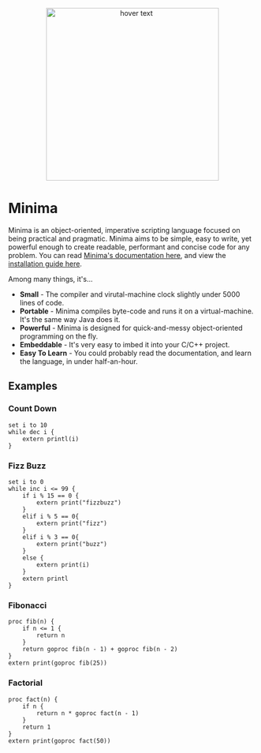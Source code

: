 <p align="center">
  <img src="https://repository-images.githubusercontent.com/371836745/8d964bac-a4d2-4e19-b8f3-2e2522bec8a1" width="350" title="hover text">
</p>

# Minima
Minima is an object-oriented, imperative scripting language focused on being practical and pragmatic. Minima aims to be simple, easy to write, yet powerful enough to create readable, performant and concise code for any problem. You can read [Minima's documentation here](https://github.com/TheRealMichaelWang/minima/wiki), and view the [installation guide here](https://github.com/TheRealMichaelWang/minima/wiki/Installation).

Among many things, it's...
* **Small** - The compiler and virutal-machine clock slightly under 5000 lines of code. 
* **Portable** - Minima compiles byte-code and runs it on a virtual-machine. It's the same way Java does it.
* **Powerful** - Minima is designed for quick-and-messy object-oriented programming on the fly. 
* **Embeddable** - It's very easy to imbed it into your C/C++ project.
* **Easy To Learn** - You could probably read the documentation, and learn the language, in under half-an-hour.

## Examples

### Count Down 
```
set i to 10
while dec i {
	extern printl(i)
}
```

### Fizz Buzz
```
set i to 0
while inc i <= 99 {
	if i % 15 == 0 {
		extern print("fizzbuzz")
	}
	elif i % 5 == 0{
		extern print("fizz")
	}
	elif i % 3 == 0{
		extern print("buzz")
	}
	else {
		extern print(i)
	}
	extern printl
}
```

### Fibonacci
```
proc fib(n) {
	if n <= 1 {
		return n
	}
	return goproc fib(n - 1) + goproc fib(n - 2)
}
extern print(goproc fib(25))
```

### Factorial
```
proc fact(n) {
	if n {
		return n * goproc fact(n - 1)
	}
	return 1
}
extern print(goproc fact(50))
```
